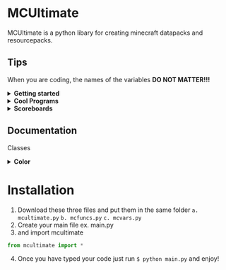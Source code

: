 # MCUltimate
MCUltimate is a python libary for creating minecraft datapacks and resourcepacks.

## Tips
When you are coding, the names of the variables **DO NOT MATTER!!!**
<details>
  <summary><strong>Getting started</strong></summary>
 
  This is the basic code you need to make a template datapack:
  ```python
  from mcultimate import *
  pack = Datapack('custom', './datapack') # create a datapack with the namespace custom and in the current directory with the folder name being 'datapack'
  ```
  
  To access your tick and load functions just type this:
  ```python
  from mcultimate import *
  datapack = Datapack('custom', './datapack')
  # you need to pass in the datapack variable, and the type of function it is (tick, load, func. See more in the documentation.)
  tick_func = Function(pack, 'tick') # creates the tick.mcfunction file
  load_func = Function(pack, 'load') # creates the load.mcfunction file
  ```
  If you want to say 'Reloaded!' in the color green when the datapack is done realoading it is as simple as typing this:
  ```python
  from mcultimate import *
  datapack = Datapack('custom', './datapack')
  load_func = Function(datapack, 'load')
  load_func.tellraw(Player.EVERYONE, [{ # this code converts into tellraw @a [{"text":"Reloaded!", "color":"green"}]
	'text': 'Reloaded!',
	'color': Color.GREEN
  }])
  ```
  
</details>

<details><summary><strong>Cool Programs</strong></summary>
	
</details>

<details>

  <summary><strong>Scoreboards</strong></summary>
  
  Type this to make a scoreboard:
  ```python
  from mcultimate import *
  
  pack = Datapack('custom', './datapack')
  load = Function(pack, 'load')
  tick = Function(pack, 'tick')
  # create a scoreboard with the name jump_scoreboard and the criteria jump
  jump = Scoreboard('jump_scoreboard', 'minecraft.custom:minecraft.jump')
  Scoreboard.matches({ # if the jump score matches 1 do the following command on the next line
    'jump': 1'
  })
  tick.say('you just jumped!') # the tick.mcfunction file 'say hi'
  # set everyones jump score to 0
  jump.set_score(Player.EVERYONE, 0)
  ```

  To check if multiple scores match you can type this:
  ```python
  from mcultimate import *

  # create a scoreboard with the name jump_scoreboard and the criteria jump
  jump = Scoreboard('jump_scoreboard', 'minecraft.custom:minecraft.jump')
  # create a scoreboard with the name sneak_scoreboard and the criteria sneak_time
  sneak = Scoreboard('sneak_scoreboard', 'minecraft.custom:minecraft.sneak_time')

  Scoreboard.matches({ # if the jump and sneak scores match 1 do the following command on the next line
    'jump': 1,
    'sneak': 1
  })

  tick.say('You just right clicked while sneaking!')
  # set everyones jump and sneak score to 0
  jump.set_score(Player.EVERYONE, 0)
  sneak.set_score(Player.EVERYONE, 0)
  ```
</details>

## Documentation
Classes
<details><summary><strong>Color</strong></summary>

#### Usage
```python
...

tick.tellraw(Player.EVERYONE, [{
	'text': 'This is the color yellow',
	'color': Color.YELLOW
}]
```
</details>

# Installation

1. Download these three files and put them in the same folder
    `a. mcultimate.py`
    `b. mcfuncs.py`
    `c. mcvars.py`
2. Create your main file ex. main.py
3. and import mcultimate
```python
from mcultimate import *
```
4. Once you have typed your code just run `$ python main.py` and enjoy!